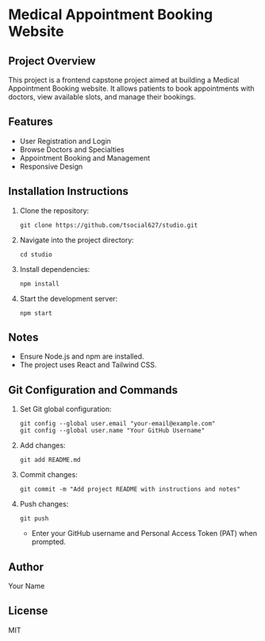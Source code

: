 # Medical Appointment Booking Website

## Project Overview

This project is a frontend capstone project aimed at building a Medical Appointment Booking website. It allows patients to book appointments with doctors, view available slots, and manage their bookings.

## Features

* User Registration and Login
* Browse Doctors and Specialties
* Appointment Booking and Management
* Responsive Design

## Installation Instructions

1. Clone the repository:

   ```
   git clone https://github.com/tsocial627/studio.git
   ```
2. Navigate into the project directory:

   ```
   cd studio
   ```
3. Install dependencies:

   ```
   npm install
   ```
4. Start the development server:

   ```
   npm start
   ```

## Notes

* Ensure Node.js and npm are installed.
* The project uses React and Tailwind CSS.

## Git Configuration and Commands

1. Set Git global configuration:

   ```
   git config --global user.email "your-email@example.com"
   git config --global user.name "Your GitHub Username"
   ```
2. Add changes:

   ```
   git add README.md
   ```
3. Commit changes:

   ```
   git commit -m "Add project README with instructions and notes"
   ```
4. Push changes:

   ```
   git push
   ```

   * Enter your GitHub username and Personal Access Token (PAT) when prompted.

## Author

Your Name

## License

MIT

